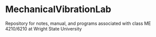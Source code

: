 # MechanicalVibrationLab
Repository for notes, manual, and programs associated with class ME 4210/6210 at Wright State University
